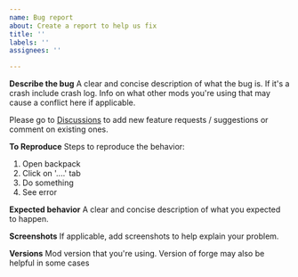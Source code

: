 ```yaml
---
name: Bug report
about: Create a report to help us fix
title: ''
labels: ''
assignees: ''

---
```


**Describe the bug**
A clear and concise description of what the bug is.
If it's a crash include crash log.
Info on what other mods you're using that may cause a conflict here if applicable.

Please go to [Discussions](https://github.com/P3pp3rF1y/SophisticatedBackpacks/discussions) to add new feature requests / suggestions or comment on existing ones.

**To Reproduce**
Steps to reproduce the behavior:
1. Open backpack
2. Click on '....' tab
3. Do something
4. See error

**Expected behavior**
A clear and concise description of what you expected to happen.

**Screenshots**
If applicable, add screenshots to help explain your problem.

**Versions**
Mod version that you're using. Version of forge may also be helpful in some cases
